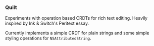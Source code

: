 ### Quilt

Experiments with operation based CRDTs for rich text editing. Heavily inspired by Ink & Switch's Peritext essay.

Currently implements a simple CRDT for plain strings and some simple styling operations for `NSAttributedString`.
